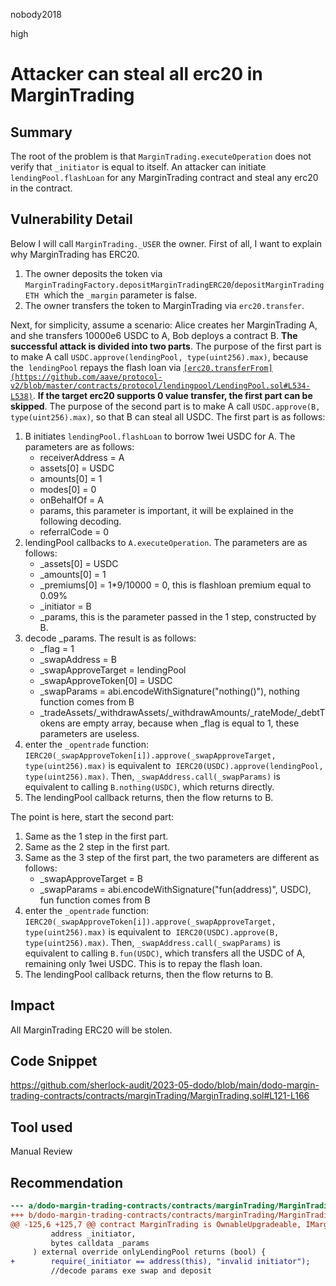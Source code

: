 nobody2018

high

# Attacker can steal all erc20 in MarginTrading

## Summary

The root of the problem is that `MarginTrading.executeOperation` does not verify that `_initiator` is equal to itself. An attacker can initiate  `lendingPool.flashLoan` for any MarginTrading contract and steal any erc20 in the contract.

## Vulnerability Detail

Below I will call `MarginTrading._USER` the owner. First of all, I want to explain why MarginTrading has ERC20.

1.  The owner deposits the token via `MarginTradingFactory.depositMarginTradingERC20`/`depositMarginTradingETH`  which the `_margin` parameter is false.
2.  The owner transfers the token to MarginTrading via `erc20.transfer`.

Next, for simplicity, assume a scenario: Alice creates her MarginTrading A, and she transfers 10000e6 USDC to A, Bob deploys a contract B. **The successful attack is divided into two parts**. The purpose of the first part is to make A call `USDC.approve(lendingPool, type(uint256).max)`, because the  `lendingPool` repays the flash loan via [`[erc20.transferFrom](https://github.com/aave/protocol-v2/blob/master/contracts/protocol/lendingpool/LendingPool.sol#L534-L538)`](https://github.com/aave/protocol-v2/blob/master/contracts/protocol/lendingpool/LendingPool.sol#L534-L538). **If the target erc20 supports 0 value transfer, the first part can be skipped**. The purpose of the second part is to make A call `USDC.approve(B, type(uint256).max)`, so that B can steal all USDC. The first part is as follows:

1.  B initiates `lendingPool.flashLoan` to borrow 1wei USDC for A. The parameters are as follows:
    - receiverAddress = A
    - assets[0] = USDC
    - amounts[0] = 1
    - modes[0] = 0
    - onBehalfOf = A
    - params, this parameter is important, it will be explained in the following decoding.
    - referralCode = 0
2.  lendingPool callbacks to `A.executeOperation`. The parameters are as follows:
    - _assets[0] = USDC
    - _amounts[0] = 1
    - _premiums[0] = 1*9/10000 = 0, this is flashloan premium equal to 0.09%
    - _initiator = B
    - _params, this is the parameter passed in the 1 step, constructed by B.
3.  decode _params. The result is as follows:
    - _flag = 1
    - _swapAddress = B
    - _swapApproveTarget = lendingPool
    - _swapApproveToken[0] = USDC
    - _swapParams = abi.encodeWithSignature("nothing()"), nothing function comes from B
    - _tradeAssets/_withdrawAssets/_withdrawAmounts/_rateMode/_debtTokens are empty array, because when _flag is equal to 1, these parameters are useless.
4.  enter the `_opentrade` function: `IERC20(_swapApproveToken[i]).approve(_swapApproveTarget, type(uint256).max)` is equivalent to  `IERC20(USDC).approve(lendingPool, type(uint256).max)`. Then, `_swapAddress.call(_swapParams)` is equivalent to calling `B.nothing(USDC)`, which returns directly.
5.  The lendingPool callback returns, then the flow returns to B.

The point is here, start the second part:

1.  Same as the 1 step in the first part.
2.  Same as the 2 step in the first part.
3.  Same as the 3 step of the first part, the two parameters are different as follows:
    - _swapApproveTarget = B
    - _swapParams = abi.encodeWithSignature("fun(address)", USDC), fun function comes from B
4.  enter the `_opentrade` function: `IERC20(_swapApproveToken[i]).approve(_swapApproveTarget, type(uint256).max)` is equivalent to  `IERC20(USDC).approve(B, type(uint256).max)`. Then, `_swapAddress.call(_swapParams)` is equivalent to calling `B.fun(USDC)`, which transfers all the USDC of A, remaining only 1wei USDC. This is to repay the flash loan.
5.  The lendingPool callback returns, then the flow returns to B.

## Impact

All MarginTrading ERC20 will be stolen.

## Code Snippet

https://github.com/sherlock-audit/2023-05-dodo/blob/main/dodo-margin-trading-contracts/contracts/marginTrading/MarginTrading.sol#L121-L166

## Tool used

Manual Review

## Recommendation

```diff
--- a/dodo-margin-trading-contracts/contracts/marginTrading/MarginTrading.sol
+++ b/dodo-margin-trading-contracts/contracts/marginTrading/MarginTrading.sol
@@ -125,6 +125,7 @@ contract MarginTrading is OwnableUpgradeable, IMarginTrading, IFlashLoanReceiver
         address _initiator,
         bytes calldata _params
     ) external override onlyLendingPool returns (bool) {
+        require(_initiator == address(this), "invalid initiator");
         //decode params exe swap and deposit
```